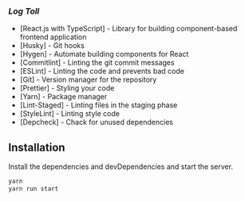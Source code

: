 ### _Log Toll_

-   [React.js with TypeScript] - Library for building component-based frontend application
-   [Husky] - Git hooks
-   [Hygen] - Automate building components for React
-   [Commitlint] - Linting the git commit messages
-   [ESLint] - Linting the code and prevents bad code
-   [Git] - Version manager for the repository
-   [Prettier] - Styling your code
-   [Yarn] - Package manager
-   [Lint-Staged] - Linting files in the staging phase
-   [StyleLint] - Linting style code
-   [Depcheck] - Chack for unused dependencies

## Installation

Install the dependencies and devDependencies and start the server.

```sh
yarn
yarn run start
```
